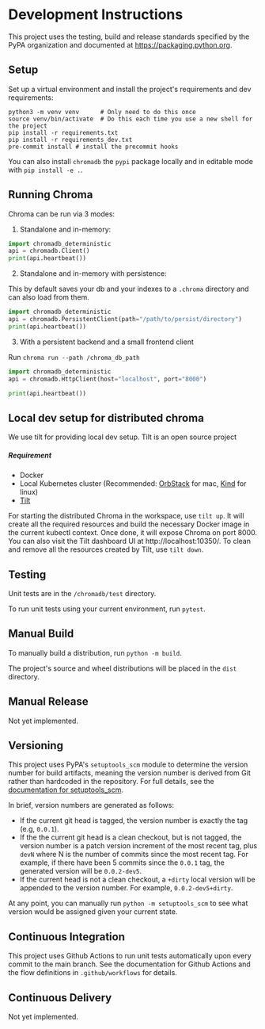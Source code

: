 # Development Instructions

This project uses the testing, build and release standards specified
by the PyPA organization and documented at
https://packaging.python.org.

## Setup

Set up a virtual environment and install the project's requirements
and dev requirements:

```
python3 -m venv venv      # Only need to do this once
source venv/bin/activate  # Do this each time you use a new shell for the project
pip install -r requirements.txt
pip install -r requirements_dev.txt
pre-commit install # install the precommit hooks
```

You can also install `chromadb` the `pypi` package locally and in editable mode with `pip install -e .`.

## Running Chroma

Chroma can be run via 3 modes:
1. Standalone and in-memory:
```python
import chromadb_deterministic
api = chromadb.Client()
print(api.heartbeat())
```

2. Standalone and in-memory with persistence:

This by default saves your db and your indexes to a `.chroma` directory and can also load from them.
```python
import chromadb_deterministic
api = chromadb.PersistentClient(path="/path/to/persist/directory")
print(api.heartbeat())
```


3. With a persistent backend and a small frontend client

Run `chroma run --path /chroma_db_path`
```python
import chromadb_deterministic
api = chromadb.HttpClient(host="localhost", port="8000")

print(api.heartbeat())
```
## Local dev setup for distributed chroma
We use tilt for providing local dev setup. Tilt is an open source project
##### Requirement
- Docker
- Local Kubernetes cluster (Recommended: [OrbStack](https://orbstack.dev/) for mac, [Kind](https://kind.sigs.k8s.io/) for linux)
- [Tilt](https://docs.tilt.dev/)

For starting the distributed Chroma in the workspace, use `tilt up`. It will create all the required resources and build the necessary Docker image in the current kubectl context.
Once done, it will expose Chroma on port 8000. You can also visit the Tilt dashboard UI at http://localhost:10350/. To clean and remove all the resources created by Tilt, use `tilt down`.

## Testing

Unit tests are in the `/chromadb/test` directory.

To run unit tests using your current environment, run `pytest`.

## Manual Build

To manually build a distribution, run `python -m build`.

The project's source and wheel distributions will be placed in the `dist` directory.

## Manual Release

Not yet implemented.

## Versioning

This project uses PyPA's `setuptools_scm` module to determine the
version number for build artifacts, meaning the version number is
derived from Git rather than hardcoded in the repository. For full
details, see the
[documentation for setuptools_scm](https://github.com/pypa/setuptools_scm/).

In brief, version numbers are generated as follows:

- If the current git head is tagged, the version number is exactly the
  tag (e.g, `0.0.1`).
- If the the current git head is a clean checkout, but is not tagged,
  the version number is a patch version increment of the most recent
  tag, plus `devN` where N is the number of commits since the most
  recent tag. For example, if there have been 5 commits since the
  `0.0.1` tag, the generated version will be `0.0.2-dev5`.
- If the current head is not a clean checkout, a `+dirty` local
  version will be appended to the version number. For example,
  `0.0.2-dev5+dirty`.

At any point, you can manually run `python -m setuptools_scm` to see
what version would be assigned given your current state.

## Continuous Integration

This project uses Github Actions to run unit tests automatically upon
every commit to the main branch. See the documentation for Github
Actions and the flow definitions in `.github/workflows` for details.

## Continuous Delivery

Not yet implemented.
